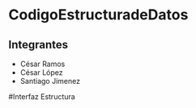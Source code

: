# CodigoEstructuradeDatos
## Integrantes 
- César Ramos
- César López
- Santiago Jimenez 

#Interfaz Estructura 


 
 


